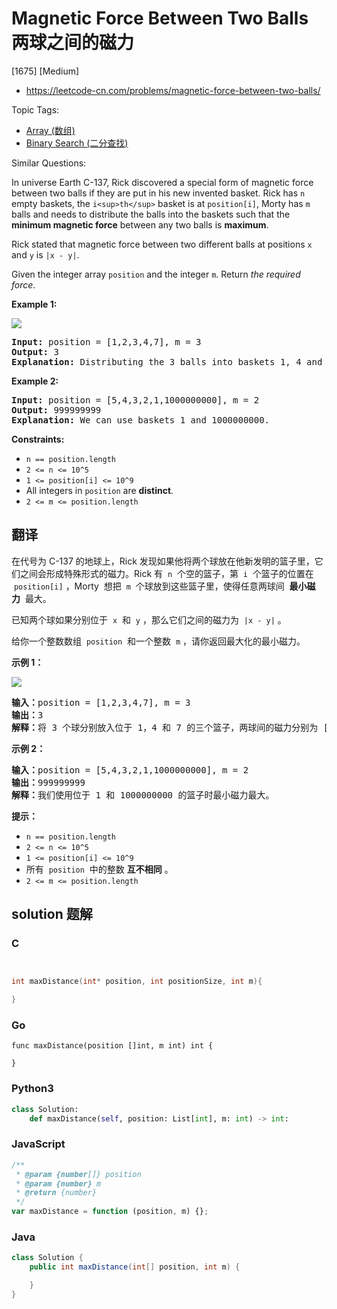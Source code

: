 # Magnetic Force Between Two Balls 两球之间的磁力

[1675] [Medium]

- https://leetcode-cn.com/problems/magnetic-force-between-two-balls/

Topic Tags:

- [Array (数组)](https://leetcode-cn.com/tag/array/)
- [Binary Search (二分查找)](https://leetcode-cn.com/tag/binary-search/)

Similar Questions:

In universe Earth C-137, Rick discovered a special form of magnetic force between two balls if they are put in his new invented basket. Rick has `n` empty baskets, the `i<sup>th</sup>` basket is at `position[i]`, Morty has `m` balls and needs to distribute the balls into the baskets such that the **minimum magnetic force** between any two balls is **maximum**.

Rick stated that magnetic force between two different balls at positions `x` and `y` is `|x - y|`.

Given the integer array `position` and the integer `m`. Return _the required force_.

**Example 1:**

![](https://assets.leetcode.com/uploads/2020/08/11/q3v1.jpg)

<pre><strong>Input:</strong> position = [1,2,3,4,7], m = 3
<strong>Output:</strong> 3
<strong>Explanation:</strong> Distributing the 3 balls into baskets 1, 4 and 7 will make the magnetic force between ball pairs [3, 3, 6]. The minimum magnetic force is 3. We cannot achieve a larger minimum magnetic force than 3.
</pre>

**Example 2:**

<pre><strong>Input:</strong> position = [5,4,3,2,1,1000000000], m = 2
<strong>Output:</strong> 999999999
<strong>Explanation:</strong> We can use baskets 1 and 1000000000.
</pre>

**Constraints:**

- `n == position.length`
- `2 <= n <= 10^5`
- `1 <= position[i] <= 10^9`
- All integers in `position` are **distinct**.
- `2 <= m <= position.length`

## 翻译

在代号为 C-137 的地球上，Rick 发现如果他将两个球放在他新发明的篮子里，它们之间会形成特殊形式的磁力。Rick 有  `n`  个空的篮子，第  `i`  个篮子的位置在  `position[i]` ，Morty  想把  `m`  个球放到这些篮子里，使得任意两球间  **最小磁力**  最大。

已知两个球如果分别位于  `x`  和  `y` ，那么它们之间的磁力为  `|x - y|` 。

给你一个整数数组  `position`  和一个整数  `m` ，请你返回最大化的最小磁力。

**示例 1：**

![](https://assets.leetcode-cn.com/aliyun-lc-upload/uploads/2020/08/16/q3v1.jpg)

<pre><strong>输入：</strong>position = [1,2,3,4,7], m = 3
<strong>输出：</strong>3
<strong>解释：</strong>将 3 个球分别放入位于 1，4 和 7 的三个篮子，两球间的磁力分别为 [3, 3, 6]。最小磁力为 3 。我们没办法让最小磁力大于 3 。
</pre>

**示例 2：**

<pre><strong>输入：</strong>position = [5,4,3,2,1,1000000000], m = 2
<strong>输出：</strong>999999999
<strong>解释：</strong>我们使用位于 1 和 1000000000 的篮子时最小磁力最大。
</pre>

**提示：**

- `n == position.length`
- `2 <= n <= 10^5`
- `1 <= position[i] <= 10^9`
- 所有  `position`  中的整数 **互不相同** 。
- `2 <= m <= position.length`

## solution 题解

### C

```c


int maxDistance(int* position, int positionSize, int m){

}
```

### Go

```golang
func maxDistance(position []int, m int) int {

}
```

### Python3

```python
class Solution:
    def maxDistance(self, position: List[int], m: int) -> int:
```

### JavaScript

```javascript
/**
 * @param {number[]} position
 * @param {number} m
 * @return {number}
 */
var maxDistance = function (position, m) {};
```

### Java

```java
class Solution {
    public int maxDistance(int[] position, int m) {

    }
}
```
